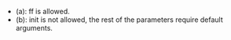 - (a): ff is allowed. 
- (b): init is not allowed, the rest of the parameters require default arguments.